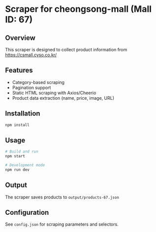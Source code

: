 # Scraper for cheongsong-mall (Mall ID: 67)

## Overview
This scraper is designed to collect product information from https://csmall.cyso.co.kr/

## Features
- Category-based scraping
- Pagination support
- Static HTML scraping with Axios/Cheerio
- Product data extraction (name, price, image, URL)

## Installation
```bash
npm install
```

## Usage
```bash
# Build and run
npm start

# Development mode
npm run dev
```

## Output
The scraper saves products to `output/products-67.json`

## Configuration
See `config.json` for scraping parameters and selectors.
